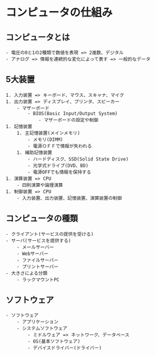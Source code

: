 # コンピュータの仕組み
## コンピュータとは
    - 電圧の0と1の2種類で数値を表現 => 2進数、デジタル
    - アナログ => 情報を連続的な変化によって表す => 一般的なデータ
## 5大装置
    1. 入力装置 => キーボード、マウス、スキャナ、マイク
    1. 出力装置 => ディスプレイ、プリンタ、スピーカー
        - マザーボード
            - BIOS(Basic Input/Output System)
                - マザーボードの設定や制御
    1. 記憶装置
        1. 主記憶装置(メインメモリ)
            - メモリ(DIMM)
            - 電源ＯＦＦで情報が失われる
        1. 補助記憶装置
            - ハードディスク、SSD(Solid State Drive)
            - 光学式ドライブ(DVD、BD)
            - 電源OFFでも情報を保持する
    1. 演算装置 => CPU
        - 四則演算や論理演算
    1. 制御装置 => CPU
        - 入力装置、出力装置、記憶装置、演算装置の制御
## コンピュータの種類
    - クライアント(サービスの提供を受ける)
    - サーバ(サービスを提供する)
        - メールサーバー
        - Webサーバー
        - ファイルサーバー
        - プリントサーバー
    - 大きさによる分類
        - ラックマウントPC
## ソフトウェア
    - ソフトウェア
        - アプリケーション
        - システムソフトウェア
            - ミドルウェア => ネットワーク、データベース
            - OS(基本ソフトウェア)
            - デバイスドライバー(ドライバー)